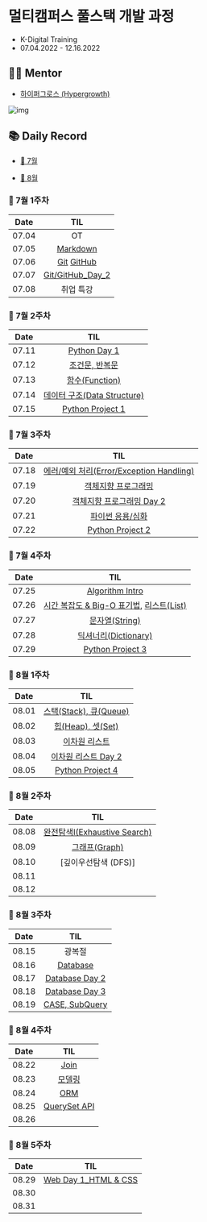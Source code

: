 # 멀티캠퍼스 풀스택 개발 과정

- K-Digital Training
- 07.04.2022 - 12.16.2022



## 👨‍💻 Mentor

- [하이퍼그로스 (Hypergrowth)](https://www.hphk.kr/)

![img](README.assets/imagesrc=https%3A%2F%2Fs3-us-west-2.amazonaws.com%2Fsecure.notion-static.com%2F85b58e92-005d-48e1-b6e4-f1fc4201c454%2F하이퍼그로스_정사각.jpeg)



## 📚 Daily Record

- [🤿 7월](#📓-7월-1주차)

- [🧊 8월](#📓-8월-1주차)

  

### 📓 7월 1주차

| Date  |                             TIL                              |
| :---: | :----------------------------------------------------------: |
| 07.04 |                              OT                              |
| 07.05 | [Markdown](https://github.com/snnzzoo/TIL/tree/master/Markdown/220705) |
| 07.06 | [Git](https://github.com/snnzzoo/TIL/tree/master/Git/220706) [GitHub](https://github.com/snnzzoo/TIL/blob/master/Git/220706/GitHub_selfstudy.md) |
| 07.07 | [Git/GitHub_Day_2](https://github.com/snnzzoo/TIL/tree/master/Git/220707) |
| 07.08 |                          취업 특강                           |



### 📓 7월 2주차

| Date  |                             TIL                              |
| :---: | :----------------------------------------------------------: |
| 07.11 | [Python Day 1](https://github.com/snnzzoo/TIL/tree/master/Python%20%26%20Algorithm/220711) |
| 07.12 | [조건문, 반복문](https://github.com/snnzzoo/TIL/tree/master/Python%20%26%20Algorithm/220712) |
| 07.13 | [함수(Function)](https://github.com/snnzzoo/TIL/tree/master/Python%20%26%20Algorithm/220713) |
| 07.14 | [데이터 구조(Data Structure)](https://github.com/snnzzoo/TIL/tree/master/Python%20%26%20Algorithm/220714) |
| 07.15 |   [Python Project 1](https://github.com/snnzzoo/01-PJT-01)   |



### 📓 7월 3주차

| Date  |                             TIL                              |
| :---: | :----------------------------------------------------------: |
| 07.18 | [에러/예외 처리(Error/Exception Handling)](https://github.com/snnzzoo/TIL/tree/master/Python%20%26%20Algorithm/220718) |
| 07.19 | [객체지향 프로그래밍](https://github.com/snnzzoo/TIL/tree/master/Python%20%26%20Algorithm/220719) |
| 07.20 | [객체지향 프로그래밍 Day 2](https://github.com/snnzzoo/TIL/tree/master/Python%20%26%20Algorithm/220720) |
| 07.21 | [파이썬 응용/심화](https://github.com/snnzzoo/TIL/tree/master/Python%20%26%20Algorithm/220721) |
| 07.22 |   [Python Project 2](https://github.com/snnzzoo/01-PJT-02)   |



### 📓 7월 4주차

| Date  |                             TIL                              |
| :---: | :----------------------------------------------------------: |
| 07.25 | [Algorithm Intro](https://github.com/snnzzoo/TIL/tree/master/Python%20%26%20Algorithm/220725) |
| 07.26 | [시간 복잡도 & Big-O 표기법](https://github.com/snnzzoo/TIL/tree/master/Python%20%26%20Algorithm/220726), [리스트(List)](https://github.com/snnzzoo/TIL/blob/master/Python%20%26%20Algorithm/220726/%EB%A6%AC%EC%8A%A4%ED%8A%B8(List).md) |
| 07.27 | [문자열(String)](https://github.com/snnzzoo/TIL/tree/master/Python%20%26%20Algorithm/220727) |
| 07.28 | [딕셔너리(Dictionary)](https://github.com/snnzzoo/TIL/tree/master/Python%20%26%20Algorithm/220728) |
| 07.29 |   [Python Project 3](https://github.com/snnzzoo/01-PJT-03)   |



### 📓 8월 1주차

| Date  |                             TIL                              |
| :---: | :----------------------------------------------------------: |
| 08.01 | [스택(Stack), 큐(Queue)](https://github.com/snnzzoo/TIL/tree/master/Python%20%26%20Algorithm/220801) |
| 08.02 | [힙(Heap), 셋(Set)](https://github.com/snnzzoo/TIL/tree/master/Python%20%26%20Algorithm/220802) |
| 08.03 | [이차원 리스트](https://github.com/snnzzoo/TIL/tree/master/Python%20%26%20Algorithm/220803) |
| 08.04 | [이차원 리스트 Day 2](https://github.com/snnzzoo/TIL/tree/master/Python%20%26%20Algorithm/220804) |
| 08.05 |   [Python Project 4](https://github.com/snnzzoo/01-PJT-04)   |



### 📓 8월 2주차

| Date  |                             TIL                              |
| :---: | :----------------------------------------------------------: |
| 08.08 | [완전탐색I(Exhaustive Search)](https://github.com/snnzzoo/TIL/tree/master/Python%20%26%20Algorithm/220808) |
| 08.09 | [그래프(Graph)](https://github.com/snnzzoo/TIL/tree/master/Python%20%26%20Algorithm/220809) |
| 08.10 |                     [깊이우선탐색 (DFS)]                     |
| 08.11 |                                                              |
| 08.12 |                                                              |



### 📓 8월 3주차

| Date  |                             TIL                              |
| :---: | :----------------------------------------------------------: |
| 08.15 |                            광복절                            |
| 08.16 | [Database](https://github.com/snnzzoo/TIL/tree/master/DB/220816) |
| 08.17 | [Database Day 2](https://github.com/snnzzoo/TIL/tree/master/DB/220817) |
| 08.18 | [Database Day 3](https://github.com/snnzzoo/TIL/tree/master/DB/220818) |
| 08.19 | [CASE, SubQuery](https://github.com/snnzzoo/TIL/tree/master/DB/220819) |



### 📓 8월 4주차

| Date  |                             TIL                              |
| :---: | :----------------------------------------------------------: |
| 08.22 | [Join](https://github.com/snnzzoo/TIL/tree/master/DB/220822) |
| 08.23 | [모델링](https://github.com/snnzzoo/TIL/tree/master/DB/220823) |
| 08.24 | [ORM](https://github.com/snnzzoo/TIL/tree/master/DB/220824)  |
| 08.25 | [QuerySet API](https://github.com/snnzzoo/TIL/tree/master/DB/220825) |
| 08.26 |                                                              |



### 📓 8월 5주차

| Date  |                             TIL                              |
| :---: | :----------------------------------------------------------: |
| 08.29 | [Web Day 1_HTML & CSS](https://github.com/snnzzoo/TIL/tree/master/Web/220829) |
| 08.30 |                                                              |
| 08.31 |                                                              |



